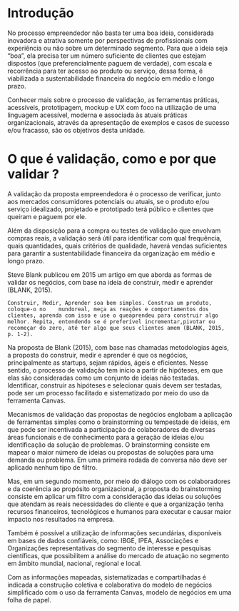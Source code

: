 

# Introdução

No processo empreendedor não basta ter uma boa ideia, considerada inovadora e atrativa somente por perspectivas de profissionais com experiência ou não sobre um determinado segmento. Para que a ideia seja “boa”, ela precisa ter um número suficiente de clientes que estejam dispostos (que preferencialmente paguem de verdade), com escala e recorrência para ter acesso ao produto ou serviço, dessa forma, é viabilizada a sustentabilidade financeira do negócio em médio e longo prazo.

Conhecer mais sobre o processo de validação, as ferramentas práticas, acessíveis, prototipagem, mockup e UX com foco na utilização de uma linguagem acessível, moderna e associada às atuais práticas organizacionais, através da apresentação de exemplos e casos de sucesso e/ou fracasso, são os objetivos desta unidade.

# O que é validação, como e por que validar ?

A validação da proposta empreendedora é o processo de verificar, junto aos mercados consumidores potenciais ou atuais, se o produto e/ou serviço idealizado, projetado e prototipado terá público e clientes que queiram e paguem por ele.

Além da disposição para a compra ou testes de validação que envolvam compras reais, a validação será útil para identificar com qual frequência, quais quantidades, quais critérios de qualidade, haverá vendas suficientes para garantir a sustentabilidade financeira da organização em médio e longo prazo.

Steve Blank publicou em 2015 um artigo em que aborda as formas de validar os negócios, com base na ideia de construir, medir e aprender (BLANK, 2015).

	Construir, Medir, Aprender soa bem simples. Construa um produto, coloque-o no    mundoreal, meça as reações e comportamentos dos clientes, aprenda com isso e use o queaprendeu para construir algo melhor. Repita, entendendo se é preferível incrementar,pivotar ou recomeçar do zero, até ter algo que seus clientes amem (BLANK, 2015, p. 1-2).

Na proposta de Blank (2015), com base nas chamadas metodologias ágeis, a proposta do construir, medir e aprender é que os negócios, principalmente as startups, sejam rápidos, ágeis e eficientes. Nesse sentido, o processo de validação tem início a partir de hipóteses, em que elas são consideradas como um conjunto de ideias não testadas. Identificar, construir as hipóteses e selecionar quais devem ser testadas, pode ser um processo facilitado e sistematizado por meio do uso da ferramenta Canvas.

Mecanismos de validação das propostas de negócios englobam a aplicação de ferramentas simples como o brainstorming ou tempestade de ideias, em que pode ser incentivada a participação de colaboradores de diversas áreas funcionais e de conhecimento para a geração de ideias e/ou identificação da solução de problemas. O brainstorming consiste em mapear o maior número de ideias ou propostas de soluções para uma demanda ou problema. Em uma primeira rodada de conversa não deve ser aplicado nenhum tipo de filtro.

Mas, em um segundo momento, por meio do diálogo com os colaboradores e da coerência ao propósito organizacional, a proposta do brainstorming consiste em aplicar um filtro com a consideração das ideias ou soluções que atendam as reais necessidades do cliente e que a organização tenha recursos financeiros, tecnológicos e humanos para executar e causar maior impacto nos resultados na empresa. 

Também é possível a utilização de informações secundárias, disponíveis em bases de dados confiáveis, como: IBGE, IPEA, Associações e Organizações representativas do segmento de interesse e pesquisas científicas, que possibilitem a análise do mercado de atuação no segmento em âmbito mundial, nacional, regional e local.

Com as informações mapeadas, sistematizadas e compartilhadas é indicada a construção coletiva e colaborativa do modelo de negócios simplificado com o uso da ferramenta Canvas, modelo de negócios em uma folha de papel.

